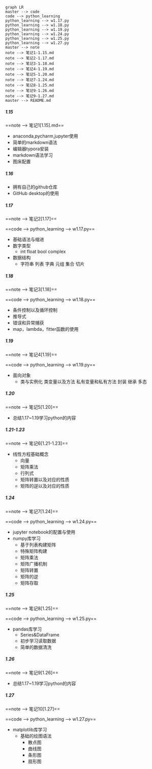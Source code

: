 ```mermaid
graph LR
master --> code
code --> python_learning
python_learning --> w1.17.py
python_learning --> w1.18.py
python_learning --> w1.19.py
python_learning --> w1.24.py
python_learning --> w1.25.py
python_learning --> w1.27.py
master --> note
note --> 笔记1-1.15.md
note --> 笔记2-1.17.md
note --> 笔记3-1.18.md
note --> 笔记4-1.19.md
note --> 笔记5-1.20.md
note --> 笔记7-1.24.md
note --> 笔记8-1.25.md
note --> 笔记9-1.26.md
note --> 笔记9-1.27.md
master --> README.md
```

##### 1.15

==note --> 笔记1[1.15].md==

* anaconda,pycharm,jupyter使用
* 简单的markdown语法
* 编辑器typora安装
* markdown语法学习
* 图床配置



##### 1.16

* 拥有自己的github仓库
* GitHub desktop的使用



##### 1.17

==note --> 笔记2[1.17]==

==code --> python_learning --> w1.17.py==

* 基础语法与缩进
* 数字类型
  * int float bool complex
* 数据结构
  * 字符串 列表 字典 元组 集合 切片



##### 1.18

==note --> 笔记3[1.18]==

==code --> python_learning --> w1.18.py==

* 条件控制以及循环控制
* 推导式
* 错误和异常捕获
* map，lambda，fitter函数的使用



##### 1.19

==note --> 笔记4[1.19]==

==code --> python_learning --> w1.19.py==

* 面向对象
  * 类与实例化 类变量以及方法 私有变量和私有方法 封装 继承 多态



##### 1.20

==note --> 笔记5[1.20]==

- 总结1.17~1.19学习python的内容



##### 1.21-1.23

==note --> 笔记6[1.21-1.23]==

* 线性方程基础概念
  * 向量
  * 矩阵乘法
  * 行列式
  * 矩阵转置以及对应的性质
  * 矩阵的逆以及对应的性质



##### 1.24

==note --> 笔记7[1.24]==

==code --> python_learning --> w1.24.py==

- jupyter notebook的配置与使用
- numpy库学习
  - 基于列表构建矩阵
  - 特殊矩阵构建
  - 矩阵乘法
  - 矩阵广播机制
  - 矩阵转置
  - 矩阵的逆
  - 矩阵存取



##### 1.25

==note --> 笔记8[1.25]==

==code --> python_learning --> w1.25.py==

* pandas库学习
  * Series&DataFrame
  * 初步学习读取数据
  * 简单的数据清洗



##### 1.26

==note --> 笔记9[1.26]==

- 总结1.17~1.19学习python的内容



##### 1.27

==note --> 笔记10[1.27]==

==code --> python_learning --> w1.27.py==

* matplotlib库学习
  * 基础的绘图语法
    * 散点图
    * 曲线图
    * 条形图
    * 扇形图

